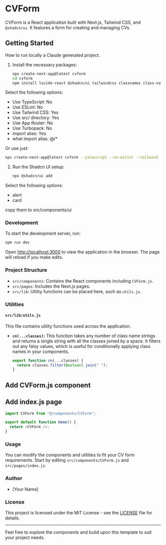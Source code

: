 # CVForm

CVForm is a React application built with Next.js, Tailwind CSS, and `@shadcn/ui`. It features a form for creating and managing CVs.

## Getting Started

How to run locally a Claude generated project.

1. Install the necessary packages:

   ```bash
   npx create-next-app@latest cvform
   cd cvform
   npm install lucide-react @shadcn/ui tailwindcss classnames class-variance-authority
   ```

Select the following options:

- Use TypeScript: No
- Use ESLint: No
- Use Tailwind CSS: Yes
- Use src/ directory: Yes
- Use App Router: No
- Use Turbopack: No
- import alias: Yes
- what import alias: @/* 

Or use just:

```bash
npx create-next-app@latest cvform --javascript --no-eslint --tailwind --src-dir --pages --no-app-dir --no-turbo --import-alias "@/*" --yes
```

2. Run the Shadcn UI setup:

   ```bash
   npx @shadcn/ui add
   ```
Select the following options:
- alert
- card 

copy them to src/components/ui

### Development

To start the development server, run:

```bash
npm run dev
```

Open [http://localhost:3000](http://localhost:3000) to view the application in the browser. The page will reload if you make edits.

### Project Structure

- `src/components`: Contains the React components including `CVForm.js`.
- `src/pages`: Includes the Next.js pages.
- `src/lib`: Utility functions can be placed here, such as `utils.js`.

### Utilities

#### `src/lib/utils.js`

This file contains utility functions used across the application.

- **`cn(...classes)`:** This function takes any number of class name strings and returns a single string with all the classes joined by a space. It filters out any falsy values, which is useful for conditionally applying class names in your components.

  ```javascript
  export function cn(...classes) {
    return classes.filter(Boolean).join(" ");
  }
  ```
## Add CVForm.js component

## Add index.js page

```javascript
import CVForm from "@/components/CVForm";

export default function Home() {
  return <CVForm />;
}
```

### Usage

You can modify the components and utilities to fit your CV form requirements. Start by editing `src/components/CVForm.js` and `src/pages/index.js`.

### Author

- [Your Name]

### License

This project is licensed under the MIT License - see the [LICENSE](LICENSE) file for details.

---

Feel free to explore the components and build upon this template to suit your project needs.
